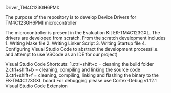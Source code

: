 Driver_TM4C123GH6PMI:

The purpose of the repository is to develop Device Drivers for TM4C123GH6PMI microcontroller

The microcontroller is present in the Evaluation Kit EK-TM4C123GXL. The drivers are developed from scratch. From the scratch development includes
    1. Writing Make file
    2. Writing Linker Script
    3. Writing Startup file
    4. Configuring Visual Studio Code to abstract the development process(i.e. and attempt to use VSCode as an IDE for our project) 
    
Visual Studio Code Shortcuts:
    1.ctrl+shift+c = cleaning the build folder
    2.ctrl+shift+b = cleaning, compiling and linking the source code
    3.ctrl+shift+f = cleaning, compiling, linking and flashing the binary to the EK-TM4C123GXL board
For debugging please use Cortex-Debug v1.12.1 Visual Studio Code Extension
